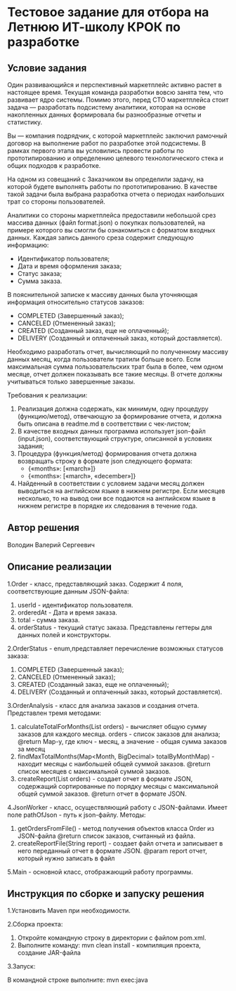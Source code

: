 # Тестовое задание для отбора на Летнюю ИТ-школу КРОК по разработке

## Условие задания

Один развивающийся и перспективный маркетплейс активно растет в настоящее время. Текущая команда разработки вовсю занята
тем, что развивает ядро системы. Помимо этого, перед CTO маркетплейса стоит задача — разработать подсистему аналитики,
которая на основе накопленных данных формировала бы разнообразные отчеты и статистику.

Вы — компания подрядчик, с которой маркетплейс заключил рамочный договор на выполнение работ по разработке этой
подсистемы. В рамках первого этапа вы условились провести работы по прототипированию и определению целевого
технологического стека и общих подходов к разработке.

На одном из совещаний с Заказчиком вы определили задачу, на которой будете выполнять работы по прототипированию. В
качестве такой задачи была выбрана разработка отчета о периодах наибольших трат со стороны пользователей.

Аналитики со стороны маркетплейса предоставили небольшой срез массива данных (файл format.json) о покупках
пользователей, на примере которого вы смогли бы ознакомиться с форматом входных данных. Каждая запись данного среза
содержит следующую информацию:

- Идентификатор пользователя;
- Дата и время оформления заказа;
- Статус заказа;
- Сумма заказа.

В пояснительной записке к массиву данных была уточняющая информация относительно статусов заказов:

- COMPLETED (Завершенный заказ);
- CANCELED (Отмененный заказ);
- CREATED (Созданный заказ, еще не оплаченный);
- DELIVERY (Созданный и оплаченный заказ, который доставляется).

Необходимо разработать отчет, вычисляющий по полученному массиву данных месяц, когда пользователи тратили больше всего.
Если максимальная сумма пользовательских трат была в более, чем одном месяце, отчет должен показывать все такие месяцы.
В отчете должны учитываться только завершенные заказы.

Требования к реализации:

1. Реализация должна содержать, как минимум, одну процедуру (функцию/метод), отвечающую за формирование отчета, и должна
   быть описана в readme.md в соответствии с чек-листом;
2. В качестве входных данных программа использует json-файл (input.json), соответствующий структуре, описанной в
   условиях задания;
3. Процедура (функция/метод) формирования отчета должна возвращать строку в формате json следующего формата:
    - {«months»: [«march»]}
    - {«months»: [«march», «december»]}
4. Найденный в соответствии с условием задачи месяц должен выводиться на английском языке в нижнем регистре. Если
   месяцев несколько, то на вывод они все подаются на английском языке в нижнем регистре в порядке их следования в
   течение года.

## Автор решения

Володин Валерий Cергеевич

## Описание реализации

1.Order - класс, представляющий заказ. Содержит 4 поля, соответствующие данным JSON-файла:

1) userId - идентификатор пользователя.
2) orderedAt - Дата и время заказа.
3) total - сумма заказа.
4) orderStatus - текущий статус заказа.
   Представлены геттеры для данных полей и конструкторы.

2.OrderStatus - enum,представляет перечисление возможных статусов заказа:

1) COMPLETED (Завершенный заказ);
2) CANCELED (Отмененный заказ);
3) CREATED (Созданный заказ, еще не оплаченный);
4) DELIVERY (Созданный и оплаченный заказ, который доставляется).

3.OrderAnalysis - класс для анализа заказов и создания отчета.
Представлен тремя методами:
1) calculateTotalForMonths(List<Order> orders) - вычисляет общую сумму заказов для каждого месяца.
   orders - список заказов для анализа; @return Map-у, где ключ - месяц, а значение - общая сумма заказов за месяц
2) findMaxTotalMonths(Map<Month, BigDecimal> totalByMonthMap) - находит месяцы с наибольшей общей суммой заказов.
   @return список месяцев с максимальной суммой заказов.
3) createReport(List<Order> orders) - создает отчет в формате JSON, содержащий сортированные по порядку 
месяцы с максимальной общей суммой заказов.
@return отчет в формате JSON.

4.JsonWorker - класс, осуществляющий работу с JSON-файлами. Имеет поле pathOfJson -  путь к json-файлу.
Методы:
1) getOrdersFromFile() - метод получения объектов класса Order из JSON-файла
   @return список заказов, считанный из файла.
2) createReportFile(String report) - создает файл отчета и записывает в него переданный отчет в формате JSON.
@param report отчет, который нужно записать в файл

5.Main - основной класс, отображающий работу программы.

## Инструкция по сборке и запуску решения
1.Установить Maven при необходимости.

2.Сборка проекта:
1) Откройте командную строку в директории с файлом pom.xml.
2) Выполните команду: mvn clean install - компиляция проекта, создание JAR-файла

3.Запуск:

В командной строке выполните: mvn exec:java